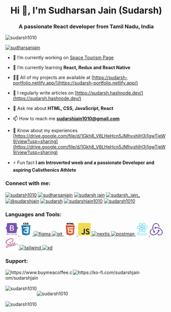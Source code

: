<h1 align="center">Hi 👋, I'm Sudharsan Jain (Sudarsh)</h1>
<h3 align="center">A passionate React developer from Tamil Nadu, India</h3>

<p align="left"> <img src="https://komarev.com/ghpvc/?username=sudarsh1010&label=Profile%20views&color=0e75b6&style=flat" alt="sudarsh1010" /> </p>

<p align="left"> <a href="https://twitter.com/sudharsanjain" target="blank"><img src="https://img.shields.io/twitter/follow/sudharsanjain?logo=twitter&style=for-the-badge" alt="sudharsanjain" /></a> </p>

- 🔭 I’m currently working on [Space Tourism Page](https://github.com/Sudarsh1010/space-tourism)

- 🌱 I’m currently learning **React, Redux and React Native**

- 👨‍💻 All of my projects are available at [https://sudarsh-portfolio.netlify.app/](https://sudarsh-portfolio.netlify.app/)

- 📝 I regularly write articles on [https://sudarsh.hashnode.dev/](https://sudarsh.hashnode.dev/)

- 💬 Ask me about **HTML, CSS, JavaScript, React**

- 📫 How to reach me **sudarshjain1010@gmail.com**

- 📄 Know about my experiences [https://drive.google.com/file/d/1Gkh8_V6LHeHcn5JMhvxhIH3j1gwTjeW9/view?usp=sharing](https://drive.google.com/file/d/1Gkh8_V6LHeHcn5JMhvxhIH3j1gwTjeW9/view?usp=sharing)

- ⚡ Fun fact **I am Introverted weeb and a passionate Developer and aspiring Calisthenics Athlete**

<h3 align="left">Connect with me:</h3>
<p align="left">
<a href="https://dev.to/sudarsh1010" target="blank"><img align="center" src="https://raw.githubusercontent.com/rahuldkjain/github-profile-readme-generator/master/src/images/icons/Social/devto.svg" alt="sudarsh1010" height="30" width="40" /></a>
<a href="https://twitter.com/sudharsanjain" target="blank"><img align="center" src="https://raw.githubusercontent.com/rahuldkjain/github-profile-readme-generator/master/src/images/icons/Social/twitter.svg" alt="sudharsanjain" height="30" width="40" /></a>
<a href="https://linkedin.com/in/sudarsh jain" target="blank"><img align="center" src="https://raw.githubusercontent.com/rahuldkjain/github-profile-readme-generator/master/src/images/icons/Social/linked-in-alt.svg" alt="sudarsh jain" height="30" width="40" /></a>
<a href="https://instagram.com/sudarsh_jain_" target="blank"><img align="center" src="https://raw.githubusercontent.com/rahuldkjain/github-profile-readme-generator/master/src/images/icons/Social/instagram.svg" alt="sudarsh_jain_" height="30" width="40" /></a>
<a href="https://hashnode.com/@sudarshjain" target="blank"><img align="center" src="https://raw.githubusercontent.com/rahuldkjain/github-profile-readme-generator/master/src/images/icons/Social/hashnode.svg" alt="@sudarshjain" height="30" width="40" /></a>
<a href="https://www.youtube.com/c/sudarsh" target="blank"><img align="center" src="https://raw.githubusercontent.com/rahuldkjain/github-profile-readme-generator/master/src/images/icons/Social/youtube.svg" alt="sudarsh" height="30" width="40" /></a>
<a href="https://www.hackerrank.com/sudarshjain1010" target="blank"><img align="center" src="https://raw.githubusercontent.com/rahuldkjain/github-profile-readme-generator/master/src/images/icons/Social/hackerrank.svg" alt="sudarshjain1010" height="30" width="40" /></a>
<a href="https://www.leetcode.com/sudarsh1010" target="blank"><img align="center" src="https://raw.githubusercontent.com/rahuldkjain/github-profile-readme-generator/master/src/images/icons/Social/leet-code.svg" alt="sudarsh1010" height="30" width="40" /></a>
</p>

<h3 align="left">Languages and Tools:</h3>
<p align="left"> <a href="https://getbootstrap.com" target="_blank" rel="noreferrer"> <img src="https://raw.githubusercontent.com/devicons/devicon/master/icons/bootstrap/bootstrap-plain-wordmark.svg" alt="bootstrap" width="40" height="40"/> </a> <a href="https://www.w3schools.com/css/" target="_blank" rel="noreferrer"> <img src="https://raw.githubusercontent.com/devicons/devicon/master/icons/css3/css3-original-wordmark.svg" alt="css3" width="40" height="40"/> </a> <a href="https://www.figma.com/" target="_blank" rel="noreferrer"> <img src="https://www.vectorlogo.zone/logos/figma/figma-icon.svg" alt="figma" width="40" height="40"/> </a> <a href="https://git-scm.com/" target="_blank" rel="noreferrer"> <img src="https://www.vectorlogo.zone/logos/git-scm/git-scm-icon.svg" alt="git" width="40" height="40"/> </a> <a href="https://www.w3.org/html/" target="_blank" rel="noreferrer"> <img src="https://raw.githubusercontent.com/devicons/devicon/master/icons/html5/html5-original-wordmark.svg" alt="html5" width="40" height="40"/> </a> <a href="https://developer.mozilla.org/en-US/docs/Web/JavaScript" target="_blank" rel="noreferrer"> <img src="https://raw.githubusercontent.com/devicons/devicon/master/icons/javascript/javascript-original.svg" alt="javascript" width="40" height="40"/> </a> <a href="https://nextjs.org/" target="_blank" rel="noreferrer"> <img src="https://cdn.worldvectorlogo.com/logos/nextjs-2.svg" alt="nextjs" width="40" height="40"/> </a> <a href="https://postman.com" target="_blank" rel="noreferrer"> <img src="https://www.vectorlogo.zone/logos/getpostman/getpostman-icon.svg" alt="postman" width="40" height="40"/> </a> <a href="https://reactjs.org/" target="_blank" rel="noreferrer"> <img src="https://raw.githubusercontent.com/devicons/devicon/master/icons/react/react-original-wordmark.svg" alt="react" width="40" height="40"/> </a> <a href="https://redux.js.org" target="_blank" rel="noreferrer"> <img src="https://raw.githubusercontent.com/devicons/devicon/master/icons/redux/redux-original.svg" alt="redux" width="40" height="40"/> </a> <a href="https://sass-lang.com" target="_blank" rel="noreferrer"> <img src="https://raw.githubusercontent.com/devicons/devicon/master/icons/sass/sass-original.svg" alt="sass" width="40" height="40"/> </a> <a href="https://tailwindcss.com/" target="_blank" rel="noreferrer"> <img src="https://www.vectorlogo.zone/logos/tailwindcss/tailwindcss-icon.svg" alt="tailwind" width="40" height="40"/> </a> <a href="https://www.adobe.com/products/xd.html" target="_blank" rel="noreferrer"> <img src="https://cdn.worldvectorlogo.com/logos/adobe-xd.svg" alt="xd" width="40" height="40"/> </a> </p>


<h3 align="left">Support:</h3>
<p><a href="https://www.buymeacoffee.com/https://www.buymeacoffee.com/sudarshjain"> <img align="left" src="https://cdn.buymeacoffee.com/buttons/v2/default-yellow.png" height="50" width="210" alt="https://www.buymeacoffee.com/sudarshjain" /></a><a href="https://ko-fi.com/https://ko-fi.com/sudarshjain"> <img align="left" src="https://cdn.ko-fi.com/cdn/kofi3.png?v=3" height="50" width="210" alt="https://ko-fi.com/sudarshjain" /></a></p><br><br>


<p><img align="left" src="https://github-readme-stats.vercel.app/api/top-langs?username=sudarsh1010&show_icons=true&locale=en&layout=compact" alt="sudarsh1010" /></p>

<p>&nbsp;<img align="center" src="https://github-readme-stats.vercel.app/api?username=sudarsh1010&show_icons=true&locale=en" alt="sudarsh1010" /></p>

<p><img align="center" src="https://github-readme-streak-stats.herokuapp.com/?user=sudarsh1010&" alt="sudarsh1010" /></p>

